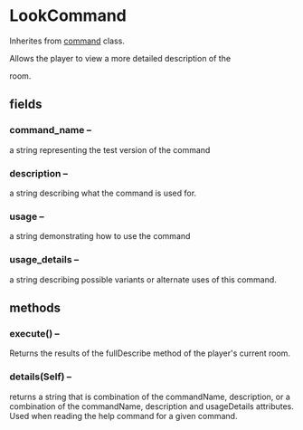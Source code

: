 # LookCommand

Inherites from [command](https://github.com/TorroesPrime/RoomOneOhOne/blob/main/design/CLS_comand.md) class.

Allows the player to view a more detailed description of the

room.

## fields

### command_name –

a string representing the test version of the command

### description –

a string describing what the command is used for.

### usage –

a string demonstrating how to use the command

### usage_details –

a string describing possible variants or alternate uses of
this command.

## methods

### execute() –

Returns the results of the fullDescribe method of the player's current room.

### details(Self) –

returns a string that is combination of the commandName,
description, or a combination of the commandName, description and usageDetails
attributes. Used when reading the help command for a given command.
